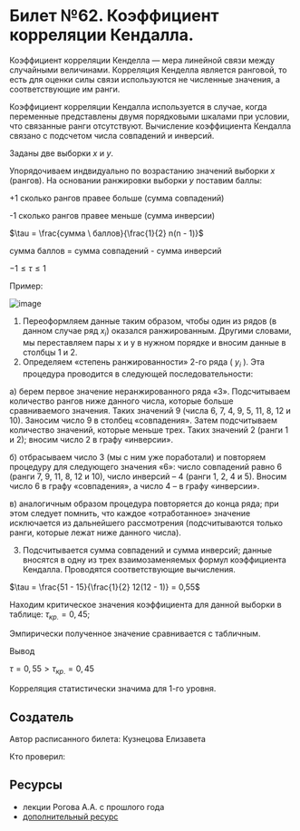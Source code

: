 # Билет №62. Коэффициент корреляции Кендалла.

Коэффициент корреляции Кенделла — мера линейной связи между случайными величинами. Корреляция Кенделла является ранговой, то есть для оценки силы связи используются не численные значения, а соответствующие им ранги.

Коэффициент корреляции Кендалла используется в случае, когда переменные представлены двумя порядковыми шкалами при условии, что связанные ранги отсутствуют. Вычисление коэффициента Кендалла связано с подсчетом числа совпадений и инверсий.

Заданы две выборки $x$ и $y$.

Упорядочиваем индвидуально по возрастанию значений выборки $x$ (рангов). На основании ранжировки выборки $y$ поставим баллы:

+1 сколько рангов правее больше (сумма совпадений)

-1 сколько рангов правее меньше (сумма инверсии)

$\tau = \frac{сумма \ баллов}{\frac{1}{2} n(n - 1)}$

сумма баллов = сумма совпадений - сумма инверсий

$-1 \leq \tau \leq 1$

Пример:

![image](https://user-images.githubusercontent.com/78729103/211367096-ec29cf43-2245-426d-8867-ecf4df979f67.png)

1. Переоформляем данные таким образом, чтобы один из рядов (в данном случае ряд $x_i$) оказался ранжированным. Другими словами, мы переставляем пары x и y в нужном порядке и вносим данные в столбцы 1 и 2.
2. Определяем «степень ранжированности» 2-го ряда ( $y_i$ ). Эта процедура проводится в следующей последовательности:

а) берем первое значение неранжированного ряда «3». Подсчитываем количество рангов ниже данного числа, которые больше сравниваемого значения. Таких значений 9 (числа 6, 7, 4, 9, 5, 11, 8, 12 и 10). Заносим число 9 в столбец «совпадения». Затем подсчитываем количество значений, которые меньше трех. Таких значений 2 (ранги 1 и 2); вносим число 2 в графу «инверсии».

б) отбрасываем число 3 (мы с ним уже поработали) и повторяем процедуру для следующего значения «6»: число совпадений равно 6 (ранги 7, 9, 11, 8, 12 и 10), число инверсий – 4 (ранги 1, 2, 4 и 5). Вносим число 6 в графу «совпадения», а число 4 – в графу «инверсии».

в) аналогичным образом процедура повторяется до конца ряда; при этом следует помнить, что каждое «отработанное» значение исключается из дальнейшего рассмотрения (подсчитываются только ранги, которые лежат ниже данного числа).

3. Подсчитывается сумма совпадений и сумма инверсий; данные вносятся в одну из трех взаимозаменяемых формул коэффициента Кендалла. Проводятся соответствующие вычисления.

$\tau = \frac{51 - 15}{\frac{1}{2} 12(12 - 1)} = 0,55$

Находим критическое значения коэффициента для данной выборки в таблице: $τ_{кр.} = 0,45$;

Эмпирически полученное значение сравнивается с табличным.

Вывод

$τ = 0,55 > τ_{кр.} = 0,45$

Корреляция статистически значима для 1-го уровня.

## Создатель

Автор расписанного билета: Кузнецова Елизавета

Кто проверил:


## Ресурсы
- лекции Рогова А.А. с прошлого года
- [дополнительный ресурс](https://studfile.net/preview/5855743/page:29/)
